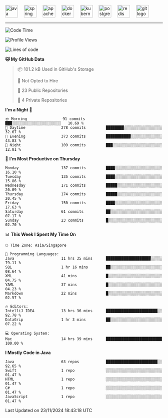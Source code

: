 <p align="left">
  <img src="https://cdn.jsdelivr.net/gh/devicons/devicon/icons/java/java-original.svg" height="40" alt="java logo"  />
  <img width="12" />
  <img src="https://cdn.jsdelivr.net/gh/devicons/devicon/icons/spring/spring-original.svg" height="40" alt="spring logo"  />
  <img width="12" />
  <img src="https://cdn.jsdelivr.net/gh/devicons/devicon/icons/apachekafka/apachekafka-original.svg" height="40" alt="apachekafka logo"  />
  <img width="12" />
  <img src="https://cdn.jsdelivr.net/gh/devicons/devicon/icons/docker/docker-original.svg" height="40" alt="docker logo"  />
  <img width="12" />
  <img src="https://cdn.jsdelivr.net/gh/devicons/devicon/icons/kubernetes/kubernetes-plain.svg" height="40" alt="kubernetes logo"  />
  <img width="12" />
  <img src="https://cdn.jsdelivr.net/gh/devicons/devicon/icons/postgresql/postgresql-original.svg" height="40" alt="postgresql logo"  />
  <img width="12" />
  <img src="https://cdn.jsdelivr.net/gh/devicons/devicon/icons/redis/redis-original.svg" height="40" alt="redis logo"  />
  <img width="12" />
  <img src="https://cdn.jsdelivr.net/gh/devicons/devicon/icons/git/git-original.svg" height="40" alt="git logo"  />
</p>


<!--<img src="https://media.giphy.com/media/LnQjpWaON8nhr21vNW/giphy.gif" width="60"> <em><b>I love connecting with different people</b> so if you want to say <b>hi, I'll be happy to meet you more!</b> 😊 </em> -->

---
<!--START_SECTION:waka-->
![Code Time](http://img.shields.io/badge/Code%20Time-2%2C164%20hrs%2022%20mins-blue)

![Profile Views](http://img.shields.io/badge/Profile%20Views-38-blue)

![Lines of code](https://img.shields.io/badge/From%20Hello%20World%20I%27ve%20Written-513.3%20thousand%20lines%20of%20code-blue)

**🐱 My GitHub Data** 

> 📦 101.2 kB Used in GitHub's Storage 
 > 
> 🚫 Not Opted to Hire
 > 
> 📜 23 Public Repositories 
 > 
> 🔑 4 Private Repositories 
 > 
**I'm a Night 🦉** 

```text
🌞 Morning                91 commits          ███░░░░░░░░░░░░░░░░░░░░░░   10.69 % 
🌆 Daytime                278 commits         ████████░░░░░░░░░░░░░░░░░   32.67 % 
🌃 Evening                373 commits         ███████████░░░░░░░░░░░░░░   43.83 % 
🌙 Night                  109 commits         ███░░░░░░░░░░░░░░░░░░░░░░   12.81 % 
```
📅 **I'm Most Productive on Thursday** 

```text
Monday                   137 commits         ████░░░░░░░░░░░░░░░░░░░░░   16.10 % 
Tuesday                  135 commits         ████░░░░░░░░░░░░░░░░░░░░░   15.86 % 
Wednesday                171 commits         █████░░░░░░░░░░░░░░░░░░░░   20.09 % 
Thursday                 174 commits         █████░░░░░░░░░░░░░░░░░░░░   20.45 % 
Friday                   150 commits         ████░░░░░░░░░░░░░░░░░░░░░   17.63 % 
Saturday                 61 commits          ██░░░░░░░░░░░░░░░░░░░░░░░   07.17 % 
Sunday                   23 commits          █░░░░░░░░░░░░░░░░░░░░░░░░   02.70 % 
```


📊 **This Week I Spent My Time On** 

```text
🕑︎ Time Zone: Asia/Singapore

💬 Programming Languages: 
Java                     11 hrs 35 mins      ████████████████████░░░░░   79.11 % 
SQL                      1 hr 16 mins        ██░░░░░░░░░░░░░░░░░░░░░░░   08.64 % 
XML                      41 mins             █░░░░░░░░░░░░░░░░░░░░░░░░   04.75 % 
YAML                     37 mins             █░░░░░░░░░░░░░░░░░░░░░░░░   04.23 % 
Markdown                 22 mins             █░░░░░░░░░░░░░░░░░░░░░░░░   02.57 % 

🔥 Editors: 
IntelliJ IDEA            13 hrs 36 mins      ███████████████████████░░   92.78 % 
DataGrip                 1 hr 3 mins         ██░░░░░░░░░░░░░░░░░░░░░░░   07.22 % 

💻 Operating System: 
Mac                      14 hrs 39 mins      █████████████████████████   100.00 % 
```

**I Mostly Code in Java** 

```text
Java                     63 repos            ███████████████████████░░   92.65 % 
Swift                    1 repo              ░░░░░░░░░░░░░░░░░░░░░░░░░   01.47 % 
HTML                     1 repo              ░░░░░░░░░░░░░░░░░░░░░░░░░   01.47 % 
C#                       1 repo              ░░░░░░░░░░░░░░░░░░░░░░░░░   01.47 % 
JavaScript               1 repo              ░░░░░░░░░░░░░░░░░░░░░░░░░   01.47 % 
```




 Last Updated on 23/11/2024 18:43:18 UTC
<!--END_SECTION:waka-->


<!--
**SimakovIgor/SimakovIgor** is a ✨ _special_ ✨ repository because its `README.md` (this file) appears on your GitHub profile.

Here are some ideas to get you started:

- 🔭 I’m currently working on ...
- 🌱 I’m currently learning ...
- 👯 I’m looking to collaborate on ...
- 🤔 I’m looking for help with ...
- 💬 Ask me about ...
- 📫 How to reach me: ...
- 😄 Pronouns: ...
- ⚡ Fun fact: ...
-->
